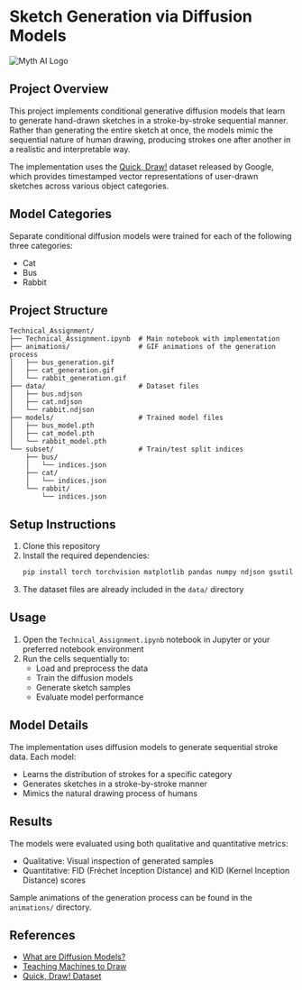 # Sketch Generation via Diffusion Models

![Myth AI Logo](https://myth-ai.com/wp-content/uploads/2023/05/646f153be1e56.png)

## Project Overview

This project implements conditional generative diffusion models that learn to generate hand-drawn sketches in a stroke-by-stroke sequential manner. Rather than generating the entire sketch at once, the models mimic the sequential nature of human drawing, producing strokes one after another in a realistic and interpretable way.

The implementation uses the [Quick, Draw!](https://quickdraw.withgoogle.com/data/) dataset released by Google, which provides timestamped vector representations of user-drawn sketches across various object categories.

## Model Categories

Separate conditional diffusion models were trained for each of the following three categories:
- Cat
- Bus
- Rabbit

## Project Structure

```
Technical_Assignment/
├── Technical_Assignment.ipynb  # Main notebook with implementation
├── animations/                 # GIF animations of the generation process
│   ├── bus_generation.gif
│   ├── cat_generation.gif
│   └── rabbit_generation.gif
├── data/                       # Dataset files
│   ├── bus.ndjson
│   ├── cat.ndjson
│   └── rabbit.ndjson
├── models/                     # Trained model files
│   ├── bus_model.pth
│   ├── cat_model.pth
│   └── rabbit_model.pth
└── subset/                     # Train/test split indices
    ├── bus/
    │   └── indices.json
    ├── cat/
    │   └── indices.json
    └── rabbit/
        └── indices.json
```

## Setup Instructions

1. Clone this repository
2. Install the required dependencies:
   ```bash
   pip install torch torchvision matplotlib pandas numpy ndjson gsutil
   ```
3. The dataset files are already included in the `data/` directory

## Usage

1. Open the `Technical_Assignment.ipynb` notebook in Jupyter or your preferred notebook environment
2. Run the cells sequentially to:
   - Load and preprocess the data
   - Train the diffusion models
   - Generate sketch samples
   - Evaluate model performance

## Model Details

The implementation uses diffusion models to generate sequential stroke data. Each model:
- Learns the distribution of strokes for a specific category
- Generates sketches in a stroke-by-stroke manner
- Mimics the natural drawing process of humans

## Results

The models were evaluated using both qualitative and quantitative metrics:
- Qualitative: Visual inspection of generated samples
- Quantitative: FID (Fréchet Inception Distance) and KID (Kernel Inception Distance) scores

Sample animations of the generation process can be found in the `animations/` directory.

## References

- [What are Diffusion Models?](https://lilianweng.github.io/posts/2021-07-11-diffusion-models/)
- [Teaching Machines to Draw](https://research.google/blog/teaching-machines-to-draw/)
- [Quick, Draw! Dataset](https://quickdraw.withgoogle.com/data/)
